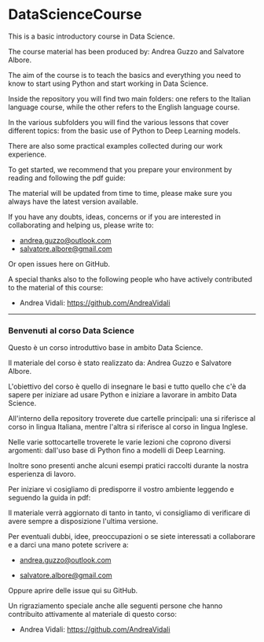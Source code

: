# DataScienceCourse
This is a basic introductory course in Data Science.

The course material has been produced by: Andrea Guzzo and Salvatore Albore.

The aim of the course is to teach the basics and everything you need to know to start using Python and start working in Data Science.

Inside the repository you will find two main folders: one refers to the Italian language course, while the other refers to the English language course.

In the various subfolders you will find the various lessons that cover different topics: from the basic use of Python to Deep Learning models.

There are also some practical examples collected during our work experience.

To get started, we recommend that you prepare your environment by reading and following the pdf guide:

The material will be updated from time to time, please make sure you always have the latest version available.

If you have any doubts, ideas, concerns or if you are interested in collaborating and helping us, please write to:

-  <andrea.guzzo@outlook.com>
- <salvatore.albore@gmail.com>

Or open issues here on GitHub.



A special thanks also to the following people who have actively contributed to the material of this course:

- Andrea Vidali: https://github.com/AndreaVidali

  

------------



### Benvenuti al corso Data Science

Questo è un corso introduttivo base in ambito Data Science.

Il materiale del corso è stato realizzato da: Andrea Guzzo e Salvatore Albore.

L'obiettivo del corso è quello di insegnare le basi e tutto quello che c'è da sapere per iniziare ad usare Python e iniziare a lavorare in ambito Data Science.

All'interno della repository troverete due cartelle principali: una si riferisce al corso in lingua Italiana, mentre l'altra si riferisce al corso in lingua Inglese.

Nelle varie sottocartelle troverete le varie lezioni che coprono diversi argomenti: dall'uso base di Python fino a modelli di Deep Learning.

Inoltre sono presenti anche alcuni esempi pratici raccolti durante la nostra esperienza di lavoro.

Per iniziare vi cosigliamo di predisporre il vostro ambiente leggendo e seguendo la guida in pdf:

Il materiale verrà aggiornato di tanto in tanto, vi consigliamo di verificare di avere sempre a disposizione l'ultima versione.

Per eventuali dubbi, idee, preoccupazioni o se siete interessati a collaborare e a darci una mano potete scrivere a:

- <andrea.guzzo@outlook.com>

- <salvatore.albore@gmail.com>

Oppure aprire delle issue qui su GitHub.



Un rigraziamento speciale anche alle seguenti persone che hanno contribuito attivamente al materiale di questo corso:

- Andrea Vidali: https://github.com/AndreaVidali

